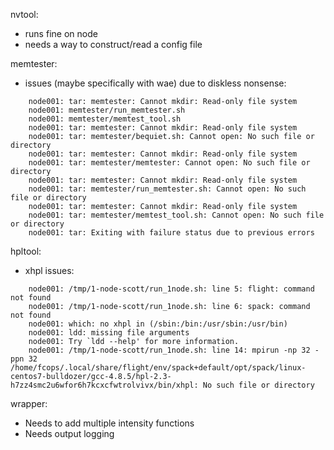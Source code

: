 nvtool:
- runs fine on node
- needs a way to construct/read a config file

memtester:
- issues (maybe specifically with wae) due to diskless nonsense:
```
	node001: tar: memtester: Cannot mkdir: Read-only file system
	node001: memtester/run_memtester.sh
	node001: memtester/memtest_tool.sh
	node001: tar: memtester: Cannot mkdir: Read-only file system
	node001: tar: memtester/bequiet.sh: Cannot open: No such file or directory
	node001: tar: memtester: Cannot mkdir: Read-only file system
	node001: tar: memtester/memtester: Cannot open: No such file or directory
	node001: tar: memtester: Cannot mkdir: Read-only file system
	node001: tar: memtester/run_memtester.sh: Cannot open: No such file or directory
	node001: tar: memtester: Cannot mkdir: Read-only file system
	node001: tar: memtester/memtest_tool.sh: Cannot open: No such file or directory
	node001: tar: Exiting with failure status due to previous errors
```

hpltool:
- xhpl issues:
```
	node001: /tmp/1-node-scott/run_1node.sh: line 5: flight: command not found
	node001: /tmp/1-node-scott/run_1node.sh: line 6: spack: command not found
	node001: which: no xhpl in (/sbin:/bin:/usr/sbin:/usr/bin)
	node001: ldd: missing file arguments
	node001: Try `ldd --help' for more information.
	node001: /tmp/1-node-scott/run_1node.sh: line 14: mpirun -np 32 -ppn 32 /home/fcops/.local/share/flight/env/spack+default/opt/spack/linux-centos7-bulldozer/gcc-4.8.5/hpl-2.3-h7zz4smc2u6wfor6h7kcxcfwtrolvivx/bin/xhpl: No such file or directory
```
	
wrapper:
 - Needs to add multiple intensity functions
 - Needs output logging
